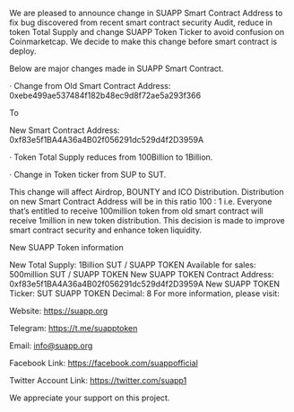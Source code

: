 We are pleased to announce change in SUAPP Smart Contract Address to fix bug discovered from recent smart contract security Audit, reduce in token Total Supply and change SUAPP Token Ticker to avoid confusion on Coinmarketcap. We decide to make this change before smart contract is deploy.

Below are major changes made in SUAPP Smart Contract.

· Change from Old Smart Contract Address: 0xebe499ae537484f182b48ec9d8f72ae5a293f366

To

New Smart Contract Address: 0xf83e5f1BA4A36a4B02f056291dc529d4f2D3959A

· Token Total Supply reduces from 100Billion to 1Billion.

· Change in Token ticker from SUP to SUT.

This change will affect Airdrop, BOUNTY and ICO Distribution. Distribution on new Smart Contract Address will be in this ratio 100 : 1 i.e. Everyone that’s entitled to receive 100million token from old smart contract will receive 1million in new token distribution. This decision is made to improve smart contract security and enhance token liquidity.

New SUAPP Token information

New Total Supply: 1Billion SUT / SUAPP TOKEN
Available for sales: 500million SUT / SUAPP TOKEN
New SUAPP TOKEN Contract Address: 0xf83e5f1BA4A36a4B02f056291dc529d4f2D3959A
New SUAPP TOKEN Ticker: SUT
SUAPP TOKEN Decimal: 8
For more information, please visit:

Website: https://suapp.org

Telegram: https://t.me/suapptoken

Email: info@suapp.org

Facebook Link: https://facebook.com/suappofficial

Twitter Account Link: https://twitter.com/suapp1

We appreciate your support on this project.
